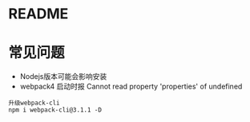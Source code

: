 # README

# 常见问题

- Nodejs版本可能会影响安装
- webpack4 启动时报 Cannot read property 'properties' of undefined

```
升级webpack-cli
npm i webpack-cli@3.1.1 -D
```
